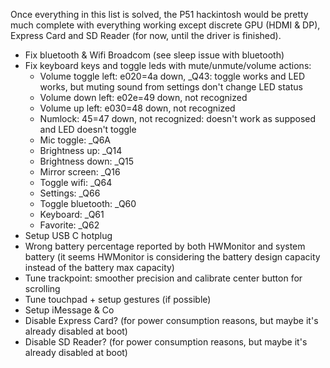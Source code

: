 Once everything in this list is solved, the P51 hackintosh would be pretty much complete with everything working except discrete GPU (HDMI & DP), Express Card and SD Reader (for now, until the driver is finished).

- Fix bluetooth & Wifi Broadcom (see sleep issue with bluetooth)
- Fix keyboard keys and toggle leds with mute/unmute/volume actions:
  - Volume toggle left: e020=4a down, _Q43: toggle works and LED works, but muting sound from settings don't change LED status
  - Volume down left: e02e=49 down, not recognized
  - Volume up left: e030=48 down, not recognized
  - Numlock: 45=47 down, not recognized: doesn't work as supposed and LED doesn't toggle
  - Mic toggle: _Q6A
  - Brightness up: _Q14
  - Brightness down: _Q15
  - Mirror screen: _Q16
  - Toggle wifi: _Q64
  - Settings: _Q66
  - Toggle bluetooth: _Q60
  - Keyboard: _Q61
  - Favorite: _Q62
- Setup USB C hotplug
- Wrong battery percentage reported by both HWMonitor and system battery (it seems HWMonitor is considering the battery design capacity instead of the battery max capacity)
- Tune trackpoint: smoother precision and calibrate center button for scrolling
- Tune touchpad + setup gestures (if possible)
- Setup iMessage & Co
- Disable Express Card? (for power consumption reasons, but maybe it's already disabled at boot)
- Disable SD Reader? (for power consumption reasons, but maybe it's already disabled at boot)
